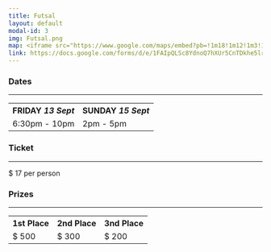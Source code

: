 ```yaml
---
title: Futsal
layout: default
modal-id: 3
img: Futsal.png
map: <iframe src="https://www.google.com/maps/embed?pb=!1m18!1m12!1m3!1d3150.426330733139!2d144.9677496159706!3d-37.850313843909944!2m3!1f0!2f0!3f0!3m2!1i1024!2i768!4f13.1!3m3!1m2!1s0x6ad65d62d0fd5a39%3A0x9cacd3a1d6f32cbe!2sAlbert%20Park%20Indoor%20Sports%20Centre!5e0!3m2!1sen!2sau!4v1568204770595!5m2!1sen!2sau" width="600" height="450" frameborder="0" style="border:0;" allowfullscreen=""></iframe>
link: https://docs.google.com/forms/d/e/1FAIpQLSc8YdnoQ7hXUr5CnTDkhe5lr6y4VDmFU8RyjtrgkpL83NeE6w/viewform
---
```


### Dates

---

<center>
    <table>
        <tr>
            <th><b>FRIDAY <i>13 Sept</i></b></th>
            <th><b>SUNDAY <i>15 Sept</i></b></th>
        </tr>
        <tr>
            <td> 6:30pm - 10pm</td>
            <td> 2pm - 5pm</td>
        </tr>
    </table>
</center>

### Ticket

---

\$ 17
per person

### Prizes

---

<center>
    <table>
        <tr>
            <th><b>1st Place</b></th>
            <th><b>2nd Place</b></th>
            <th><b>3nd Place</b></th>
        </tr>
        <tr>
            <td> $ 500 </td>
            <td> $ 300 </td>
            <td> $ 200 </td>
        </tr>
    </table>
</center>
